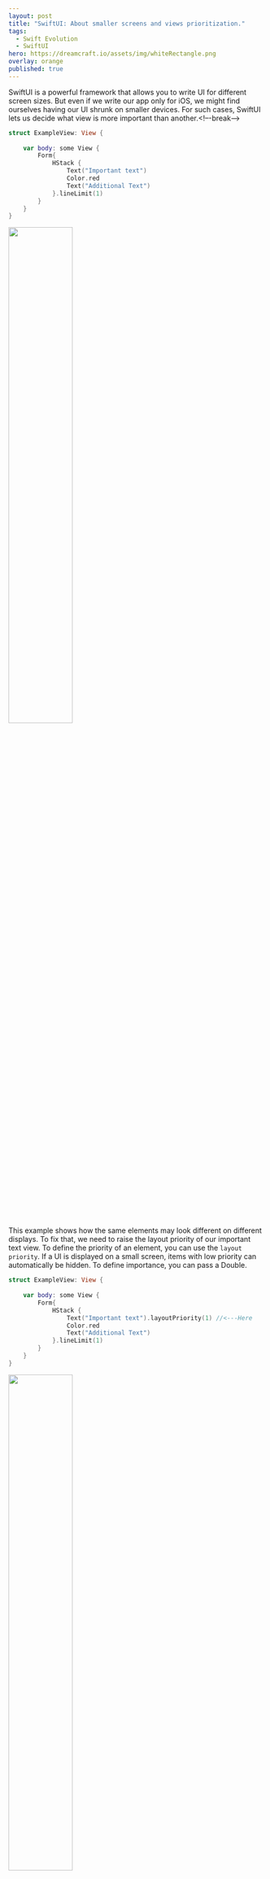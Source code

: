 ```yaml
---
layout: post
title: "SwiftUI: About smaller screens and views prioritization."
tags:
  - Swift Evolution
  - SwiftUI
hero: https://dreamcraft.io/assets/img/whiteRectangle.png
overlay: orange
published: true
---
```


SwiftUI is a powerful framework that allows you to write UI for different screen sizes.  But even if we write our app only for iOS, we might find ourselves having our UI shrunk on smaller devices. For such cases, SwiftUI lets us decide what view is more important than another.<!–-break-–> 

```swift
struct ExampleView: View {
    
    var body: some View {
        Form{
            HStack {
                Text("Important text")
                Color.red
                Text("Additional Text")
            }.lineLimit(1)
        }
    }
}
```

<img src="https://dreamcraft.io/assets/img/priorityPost/broken.png" style="width: 50%; height: 50%"/>​


This example shows how the same elements may look different on different displays. To fix that, we need to raise the layout priority of our important text view. To define the priority of an element, you can use the `layout priority`. If a UI is displayed on a small screen, items with low priority can automatically be hidden. To define importance, you can pass a Double.

```swift
struct ExampleView: View {
    
    var body: some View {
        Form{
            HStack {
                Text("Important text").layoutPriority(1) //<---Here
                Color.red
                Text("Additional Text")
            }.lineLimit(1)
        }
    }
}
```
<img src="https://dreamcraft.io/assets/img/priorityPost/fixed.png" style="width: 50%; height: 50%"/>​

